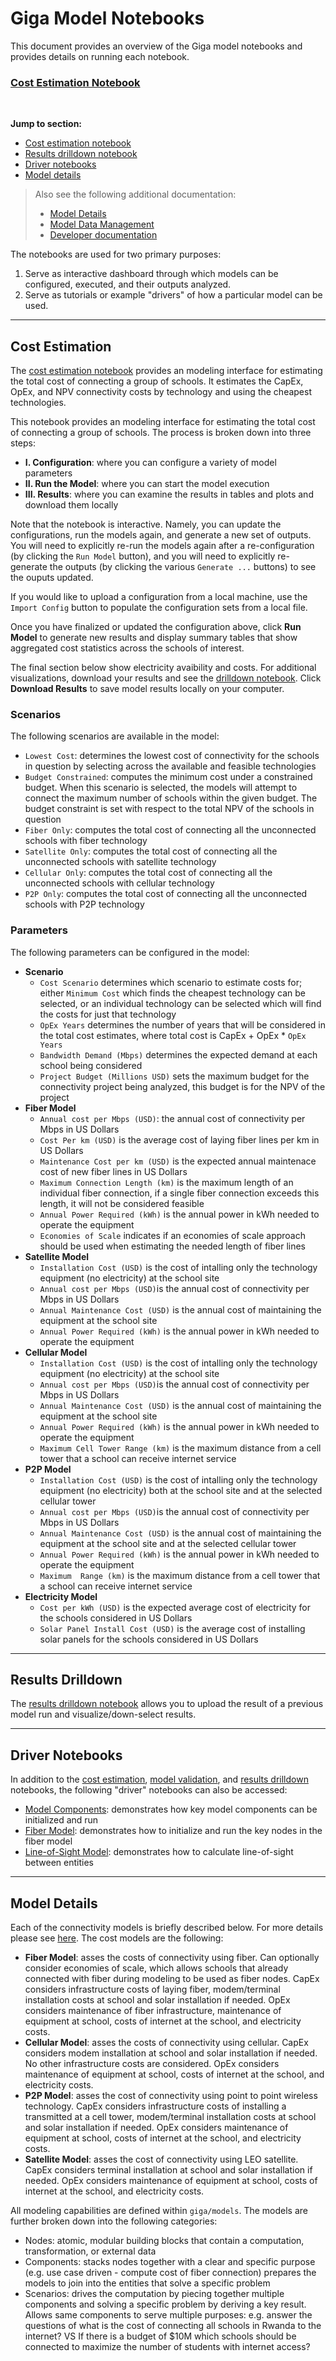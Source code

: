 # Giga Model Notebooks

This document provides an overview of the Giga model notebooks and provides details on running each notebook. 

### [Cost Estimation Notebook](notebooks/cost-scenario.ipynb)

<br/>

**Jump to section:**
* [Cost estimation notebook](#cost-estimation)
* [Results drilldown notebook](#results-drilldown)
* [Driver notebooks](#driver-notebooks)
* [Model details](#model-details)

> Also see the following additional documentation:
> 
> * [Model Details](docs/models.md)
> * [Model Data Management](docs/data.md)
> * [Developer documentation](docs/dev.md)

The notebooks are used for two primary purposes:

1. Serve as interactive dashboard through which models can be configured, executed, and their outputs analyzed.
2. Serve as tutorials or example "drivers" of how a particular model can be used.
---

## Cost Estimation

The [cost estimation notebook](notebooks/cost-scenario.ipynb) provides an modeling interface for estimating the total cost of connecting a group of schools. It estimates the CapEx, OpEx, and NPV connectivity costs by technology and using the cheapest technologies.

This notebook provides an modeling interface for estimating the total cost of connecting a group of schools. The process is broken down into three steps:
* **I. Configuration**: where you can configure a variety of model parameters
* **II. Run the Model**: where you can start the model execution
* **III. Results**: where you can examine the results in tables and plots and download them locally

Note that the notebook is interactive.
Namely, you can update the configurations, run the models again, and generate a new set of outputs.
You will need to explicitly re-run the models again after a re-configuration (by clicking the `Run Model` button), and you will need to explicitly re-generate the outputs (by clicking the various `Generate ...` buttons) to see the ouputs updated.

If you would like to upload a configuration from a local machine, use the `Import Config` button to populate the configuration sets from a local file.

Once you have finalized or updated the configuration above, click **Run Model** to generate new results and display summary tables that show aggregated cost statistics across the schools of interest. 

The final section below show electricity avaibility and costs. For additional visualizations, download your results and see the [drilldown notebook](notebooks/results-drilldown.ipynb).
Click **Download Results** to save model results locally on your computer.

### Scenarios

The following scenarios are available in the model:

- `Lowest Cost`: determines the lowest cost of connectivity for the schools in question by selecting across the available and feasible technologies
- `Budget Constrained`: computes the minimum cost under a constrained budget. When this scenario is selected, the models will attempt to connect the maximum number of schools within the given budget. The budget constraint is set with respect to the total NPV of the schools in question
- `Fiber Only`: computes the total cost of connecting all the unconnected schools with fiber technology
- `Satellite Only`: computes the total cost of connecting all the unconnected schools with satellite technology
- `Cellular Only`: computes the total cost of connecting all the unconnected schools with cellular technology
- `P2P Only`: computes the total cost of connecting all the unconnected schools with P2P technology

### Parameters

The following parameters can be configured in the model:

* **Scenario**
    * `Cost Scenario` determines which scenario to estimate costs for; either `Minimum Cost` which finds the cheapest technology can be selected, or an individual technology can be selected which will find the costs for just that technology
    * `OpEx Years` determines the number of years that will be considered in the total cost estimates, where total cost is CapEx + OpEx * `OpEx Years`
    * `Bandwidth Demand (Mbps)` determines the expected demand at each school being considered
    * `Project Budget (Millions USD)` sets the maximum budget for the connectivity project being analyzed, this budget is for the NPV of the project
* **Fiber Model**
    * `Annual cost per Mbps (USD)`: the annual cost of connectivity per Mbps in US Dollars
    * `Cost Per km (USD)` is the average cost of laying fiber lines per km in US Dollars
    * `Maintenance Cost per km (USD)` is the expected annual maintenace cost of new fiber lines in US Dollars
    * `Maximum Connection Length (km)` is the maximum length of an individual fiber connection, if a single fiber connection exceeds this length, it will not be considered feasible
    * `Annual Power Required (kWh)` is the annual power in kWh needed to operate the equipment
    * `Economies of Scale` indicates if an economies of scale approach should be used when estimating the needed length of fiber lines
* **Satellite Model**
    * `Installation Cost (USD)` is the cost of intalling only the technology equipment (no electricity) at the school site
    * `Annual cost per Mbps (USD)`is the annual cost of connectivity per Mbps in US Dollars
    * `Annual Maintenance Cost (USD)` is the annual cost of maintaining the  equipment at the school site
    * `Annual Power Required (kWh)` is the annual power in kWh needed to operate the equipment
* **Cellular Model**
    * `Installation Cost (USD)` is the cost of intalling only the technology equipment (no electricity) at the school site
    * `Annual cost per Mbps (USD)`is the annual cost of connectivity per Mbps in US Dollars
    * `Annual Maintenance Cost (USD)` is the annual cost of maintaining the  equipment at the school site
    * `Annual Power Required (kWh)` is the annual power in kWh needed to operate the equipment
    * `Maximum Cell Tower Range (km)` is the maximum distance from a cell tower that a school can receive internet service
* **P2P Model**
    * `Installation Cost (USD)` is the cost of intalling only the technology equipment (no electricity) both at the school site and at the selected cellular tower
    * `Annual cost per Mbps (USD)`is the annual cost of connectivity per Mbps in US Dollars
    * `Annual Maintenance Cost (USD)` is the annual cost of maintaining the equipment at the school site and at the selected cellular tower
    * `Annual Power Required (kWh)` is the annual power in kWh needed to operate the equipment
    * `Maximum  Range (km)` is the maximum distance from a cell tower that a school can receive internet service
* **Electricity Model**
    * `Cost per kWh (USD)` is the expected average cost of electricity for the schools considered in US Dollars
    * `Solar Panel Install Cost (USD)` is the average cost of installing solar panels for the schools considered in US Dollars

---

## Results Drilldown

The [results drilldown notebook](notebooks/results-drilldown.ipynb) allows you to upload the result of a previous model run and visualize/down-select results.

---

## Driver Notebooks

In addition to the [cost estimation](notebooks/cost-scenario.ipynb), [model validation](notebooks/model-validation.ipynb), and [results drilldown](notebooks/results-drilldown.ipynb) notebooks, the following "driver" notebooks can also be accessed:

* [Model Components](notebooks/drivers/component-drivers.ipynb): demonstrates how key model components can be initialized and run
* [Fiber Model](notebooks/drivers/fiber-model.ipynb): demonstrates how to initialize and run the key nodes in the fiber model
* [Line-of-Sight Model](notebooks/drivers/Line-of-Sight.ipynb): demonstrates how to calculate line-of-sight between entities

---

## Model Details

Each of the connectivity models is briefly described below.
For more details please see [here](docs/models.md).
The cost models are the following:

* **Fiber Model**: asses the costs of connectivity using fiber. Can optionally consider economies of scale, which allows schools that already connected with fiber during modeling to be used as fiber nodes. CapEx considers infrastructure costs of laying fiber, modem/terminal installation costs at school and solar installation if needed. OpEx considers maintenance of fiber infrastructure, maintenance of equipment at school, costs of internet at the school, and electricity costs.
* **Cellular Model**: asses the costs of connectivity using cellular. CapEx considers modem installation at school and solar installation if needed. No other infrastructure costs are considered. OpEx considers maintenance of equipment at school, costs of internet at the school, and electricity costs.
* **P2P Model**: asses the cost of connectivity using point to point wireless technology. CapEx considers infrastructure costs of installing a transmitted at a cell tower, modem/terminal installation costs at school and solar installation if needed. OpEx considers maintenance of equipment at school, costs of internet at the school, and electricity costs.
* **Satellite Model**: asses the cost of connectivity using LEO satellite. CapEx considers terminal installation at school and solar installation if needed. OpEx considers maintenance of equipment at school, costs of internet at the school, and electricity costs.

All modeling capabilities are defined within `giga/models`. The models are further broken down into the following categories:

* Nodes: atomic, modular building blocks that contain a computation, transformation, or external data
* Components: stacks nodes together with a clear and specific purpose (e.g. use case driven - compute cost of fiber connection) prepares the models to join into the entities that solve a specific problem
* Scenarios: drives the computation by piecing together multiple components and solving a specific problem by deriving a key result. Allows same components to serve multiple purposes: e.g. answer the questions of what is the cost of connecting all schools in Rwanda to the internet? VS If there is a budget of $10M which schools should be connected to maximize the number of students with internet access?
